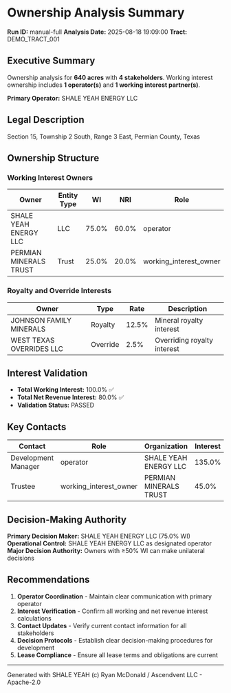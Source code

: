# Ownership Analysis Summary

**Run ID:** manual-full
**Analysis Date:** 2025-08-18 19:09:00
**Tract:** DEMO_TRACT_001

## Executive Summary

Ownership analysis for **640 acres** with **4 stakeholders**. 
Working interest ownership includes **1 operator(s)** and **1 working interest partner(s)**.

**Primary Operator:** SHALE YEAH ENERGY LLC

## Legal Description

Section 15, Township 2 South, Range 3 East, Permian County, Texas

## Ownership Structure

### Working Interest Owners

| Owner | Entity Type | WI | NRI | Role |
|-------|-------------|----|----|------|
| SHALE YEAH ENERGY LLC | LLC | 75.0% | 60.0% | operator |
| PERMIAN MINERALS TRUST | Trust | 25.0% | 20.0% | working_interest_owner |

### Royalty and Override Interests

| Owner | Type | Rate | Description |
|-------|------|------|-------------|
| JOHNSON FAMILY MINERALS | Royalty | 12.5% | Mineral royalty interest |
| WEST TEXAS OVERRIDES LLC | Override | 2.5% | Overriding royalty interest |

## Interest Validation

- **Total Working Interest:** 100.0% ✅
- **Total Net Revenue Interest:** 80.0% ✅
- **Validation Status:** PASSED


## Key Contacts

| Contact | Role | Organization | Interest |
|---------|------|--------------|----------|
| Development Manager | operator | SHALE YEAH ENERGY LLC | 135.0% |
| Trustee | working_interest_owner | PERMIAN MINERALS TRUST | 45.0% |

## Decision-Making Authority

**Primary Decision Maker:** SHALE YEAH ENERGY LLC (75.0% WI)
**Operational Control:** SHALE YEAH ENERGY LLC as designated operator
**Major Decision Authority:** Owners with ≥50% WI can make unilateral decisions

## Recommendations

1. **Operator Coordination** - Maintain clear communication with primary operator
2. **Interest Verification** - Confirm all working and net revenue interest calculations
3. **Contact Updates** - Verify current contact information for all stakeholders
4. **Decision Protocols** - Establish clear decision-making procedures for development
5. **Lease Compliance** - Ensure all lease terms and obligations are current

---

Generated with SHALE YEAH (c) Ryan McDonald / Ascendvent LLC - Apache-2.0
